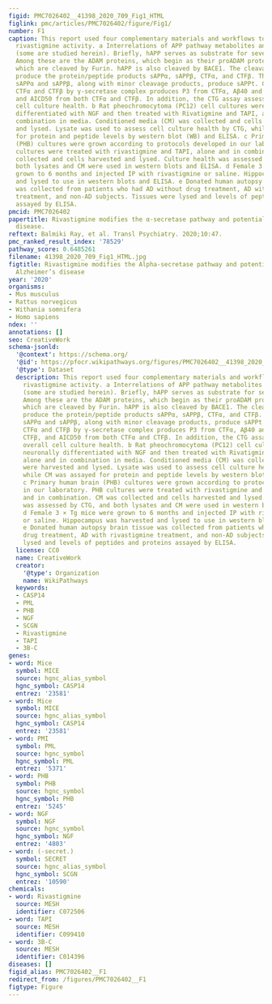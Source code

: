 ```yaml
---
figid: PMC7026402__41398_2020_709_Fig1_HTML
figlink: pmc/articles/PMC7026402/figure/Fig1/
number: F1
caption: This report used four complementary materials and workflows to elucidate
  rivastigmine activity. a Interrelations of APP pathway metabolites and biomarkers
  (some are studied herein). Briefly, hAPP serves as substrate for several enzymes.
  Among these are the ADAM proteins, which begin as their proADAM protein counterparts,
  which are cleaved by Furin. hAPP is also cleaved by BACE1. The cleavages of hAPP
  produce the protein/peptide products sAPPα, sAPPβ, CTFα, and CTFβ. The total of
  sAPPα and sAPPβ, along with minor cleavage products, produce sAPPt. Cleavage of
  CTFα and CTFβ by γ-secretase complex produces P3 from CTFα, Aβ40 and Aβ42 from CTFβ,
  and AICD50 from both CTFα and CTFβ. In addition, the CTG assay assesses overall
  cell culture health. b Rat pheochromocytoma (PC12) cell cultures were neuronally
  differentiated with NGF and then treated with Rivatigmine and TAPI, alone and in
  combination in media. Conditioned media (CM) was collected and cells were harvested
  and lysed. Lysate was used to assess cell culture health by CTG, while CM was assayed
  for protein and peptide levels by western blot (WB) and ELISA. c Primary human brain
  (PHB) cultures were grown according to protocols developed in our laboratory. PHB
  cultures were treated with rivastigmine and TAPI, alone and in combination. CM was
  collected and cells harvested and lysed. Culture health was assessed by CTG, and
  both lysates and CM were used in western blots and ELISA. d Female 3 × Tg mice were
  grown to 6 months and injected IP with rivastigmine or saline. Hippocampus was harvested
  and lysed to use in western blots and ELISA. e Donated human autopsy brain tissue
  was collected from patients who had AD without drug treatment, AD with rivastigmine
  treatment, and non-AD subjects. Tissues were lysed and levels of peptides and proteins
  assayed by ELISA.
pmcid: PMC7026402
papertitle: Rivastigmine modifies the α-secretase pathway and potentially early Alzheimer’s
  disease.
reftext: Balmiki Ray, et al. Transl Psychiatry. 2020;10:47.
pmc_ranked_result_index: '78529'
pathway_score: 0.6485261
filename: 41398_2020_709_Fig1_HTML.jpg
figtitle: Rivastigmine modifies the Alpha-secretase pathway and potentially early
  Alzheimer’s disease
year: '2020'
organisms:
- Mus musculus
- Rattus norvegicus
- Withania somnifera
- Homo sapiens
ndex: ''
annotations: []
seo: CreativeWork
schema-jsonld:
  '@context': https://schema.org/
  '@id': https://pfocr.wikipathways.org/figures/PMC7026402__41398_2020_709_Fig1_HTML.html
  '@type': Dataset
  description: This report used four complementary materials and workflows to elucidate
    rivastigmine activity. a Interrelations of APP pathway metabolites and biomarkers
    (some are studied herein). Briefly, hAPP serves as substrate for several enzymes.
    Among these are the ADAM proteins, which begin as their proADAM protein counterparts,
    which are cleaved by Furin. hAPP is also cleaved by BACE1. The cleavages of hAPP
    produce the protein/peptide products sAPPα, sAPPβ, CTFα, and CTFβ. The total of
    sAPPα and sAPPβ, along with minor cleavage products, produce sAPPt. Cleavage of
    CTFα and CTFβ by γ-secretase complex produces P3 from CTFα, Aβ40 and Aβ42 from
    CTFβ, and AICD50 from both CTFα and CTFβ. In addition, the CTG assay assesses
    overall cell culture health. b Rat pheochromocytoma (PC12) cell cultures were
    neuronally differentiated with NGF and then treated with Rivatigmine and TAPI,
    alone and in combination in media. Conditioned media (CM) was collected and cells
    were harvested and lysed. Lysate was used to assess cell culture health by CTG,
    while CM was assayed for protein and peptide levels by western blot (WB) and ELISA.
    c Primary human brain (PHB) cultures were grown according to protocols developed
    in our laboratory. PHB cultures were treated with rivastigmine and TAPI, alone
    and in combination. CM was collected and cells harvested and lysed. Culture health
    was assessed by CTG, and both lysates and CM were used in western blots and ELISA.
    d Female 3 × Tg mice were grown to 6 months and injected IP with rivastigmine
    or saline. Hippocampus was harvested and lysed to use in western blots and ELISA.
    e Donated human autopsy brain tissue was collected from patients who had AD without
    drug treatment, AD with rivastigmine treatment, and non-AD subjects. Tissues were
    lysed and levels of peptides and proteins assayed by ELISA.
  license: CC0
  name: CreativeWork
  creator:
    '@type': Organization
    name: WikiPathways
  keywords:
  - CASP14
  - PML
  - PHB
  - NGF
  - SCGN
  - Rivastigmine
  - TAPI
  - 3B-C
genes:
- word: Mice
  symbol: MICE
  source: hgnc_alias_symbol
  hgnc_symbol: CASP14
  entrez: '23581'
- word: Mice
  symbol: MICE
  source: hgnc_alias_symbol
  hgnc_symbol: CASP14
  entrez: '23581'
- word: PMI
  symbol: PML
  source: hgnc_symbol
  hgnc_symbol: PML
  entrez: '5371'
- word: PHB
  symbol: PHB
  source: hgnc_symbol
  hgnc_symbol: PHB
  entrez: '5245'
- word: NGF
  symbol: NGF
  source: hgnc_symbol
  hgnc_symbol: NGF
  entrez: '4803'
- word: (-secret.)
  symbol: SECRET
  source: hgnc_alias_symbol
  hgnc_symbol: SCGN
  entrez: '10590'
chemicals:
- word: Rivastigmine
  source: MESH
  identifier: C072506
- word: TAPI
  source: MESH
  identifier: C099410
- word: 3B-C
  source: MESH
  identifier: C014396
diseases: []
figid_alias: PMC7026402__F1
redirect_from: /figures/PMC7026402__F1
figtype: Figure
---
```

